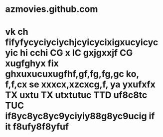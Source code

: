 # azmovies.github.com
# vk ch fifyfycyciyciychjcyicycixigxucyicycyic hi cchi CG x IC gxjgxxjf CG xugfghyx fix ghxuxucuxugfhf,gf,fg,fg,gc ko, f,f,cx se xxxcx,xzcxcg,f, ya yxufxfx TX uxtu TX utxtutuc TTD uf8c8tc TUC if8yc8yc8yc9yciyiy88g8yc9ucig if it f8ufy8f8yfuf
